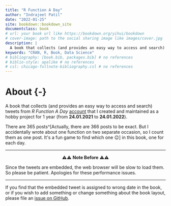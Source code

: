```yaml
--- 
title: "R Function A Day"
author: "Indrajeet Patil"
date: "2022-01-25"
site: bookdown::bookdown_site
documentclass: book
# url: your book url like https://bookdown.org/yihui/bookdown
# cover-image: path to the social sharing image like images/cover.jpg
description: |
  A book that collects (and provides an easy way to access and search) tweets from *R Function A Day* [account](https://twitter.com/rfunctionaday) that I created and maintained as a hobby project for 1 year (from 24.01.2021 to 24.01.2022).
keywords: "CRAN, R, Book, Data Science"
# bibliography: [book.bib, packages.bib] # no references
# biblio-style: apalike # no references
# csl: chicago-fullnote-bibliography.csl # no references
---
```


# About {-}

A book that collects (and provides an easy way to access and search) tweets from *R Function A Day* [account](https://twitter.com/rfunctionaday) that I created and maintained as a hobby project for 1 year (from **24.01.2021** to **24.01.2022**).

There are 365 posts^[Actually, there are 366 posts to be exact. But I accidentally wrote about one function on two separate occasion, so I count them as one post. It's a fun game to find which one 😉] in this book, one for each day. 

---

<p align="center"> ⚠️⚠️  <b>Note Before</b>  ⚠️⚠️ </p>

Since the tweets are embedded, the web browser will be slow to load them. So please be patient.
Apologies for these performance issues.

---

If you find that the embedded tweet is assigned to wrong date in the book, or if you wish to add something or change something about the book layout, please file an [issue on GitHub](https://github.com/IndrajeetPatil/R-Function-A-Day-book/issues).
